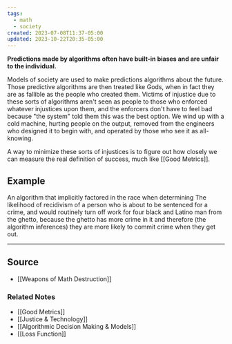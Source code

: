 ```yaml
---
tags:
  - math
  - society
created: 2023-07-08T11:37-05:00
updated: 2023-10-22T20:35-05:00
---
```

**Predictions made by algorithms often have built-in biases and are unfair to the individual.**

Models of society are used to make predictions algorithms about the future. Those predictive algorithms are then treated like Gods, when in fact they are as fallible as the people who created them. Victims of injustice due to these sorts of algorithms aren't seen as people to those who enforced whatever injustices upon them, and the enforcers don't have to feel bad because "the system" told them this was the best option. We wind up with a cold machine, hurting people on the output, removed from the engineers who designed it to begin with, and operated by those who see it as all-knowing.

A way to minimize these sorts of injustices is to figure out how closely we can measure the real definition of success, much like [[Good Metrics]]. 

## Example

An algorithm that implicitly factored in the race when determining The likelihood of recidivism of a person who is about to be sentenced for a crime, and would routinely turn off work for four black and Latino man from the ghetto, because the ghetto has more crime in it and therefore (the algorithm inferences) they are more likely to commit crime when they get out. 

---

## Source
- [[Weapons of Math Destruction]]

### Related Notes
- [[Good Metrics]]
- [[Justice & Technology]]
- [[Algorithmic Decision Making & Models]]
- [[Loss Function]]